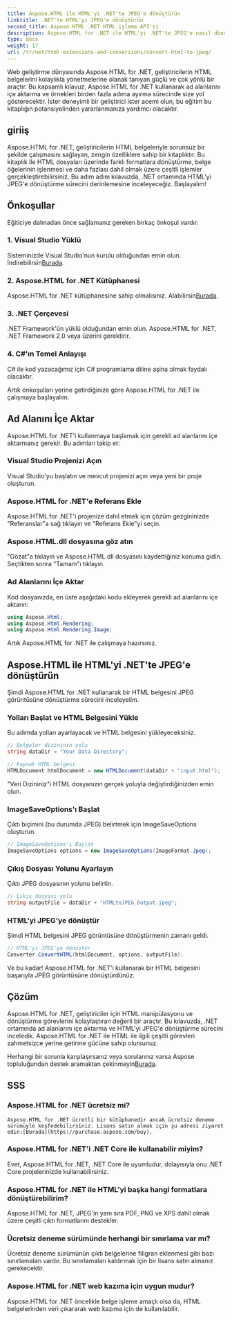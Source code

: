 ```yaml
---
title: Aspose.HTML ile HTML'yi .NET'te JPEG'e dönüştürün
linktitle: .NET'te HTML'yi JPEG'e dönüştürün
second_title: Aspose.HTML .NET HTML işleme API'si
description: Aspose.HTML for .NET ile HTML'yi .NET'te JPEG'e nasıl dönüştüreceğinizi öğrenin. Aspose.HTML for .NET'in gücünden yararlanmaya yönelik adım adım kılavuz.
type: docs
weight: 17
url: /tr/net/html-extensions-and-conversions/convert-html-to-jpeg/
---
```


Web geliştirme dünyasında Aspose.HTML for .NET, geliştiricilerin HTML belgelerini kolaylıkla yönetmelerine olanak tanıyan güçlü ve çok yönlü bir araçtır. Bu kapsamlı kılavuz, Aspose.HTML for .NET kullanarak ad alanlarını içe aktarma ve örnekleri birden fazla adıma ayırma sürecinde size yol gösterecektir. İster deneyimli bir geliştirici ister acemi olun, bu eğitim bu kitaplığın potansiyelinden yararlanmanıza yardımcı olacaktır.

## giriiş

Aspose.HTML for .NET, geliştiricilerin HTML belgeleriyle sorunsuz bir şekilde çalışmasını sağlayan, zengin özelliklere sahip bir kitaplıktır. Bu kitaplık ile HTML dosyaları üzerinde farklı formatlara dönüştürme, belge öğelerinin işlenmesi ve daha fazlası dahil olmak üzere çeşitli işlemler gerçekleştirebilirsiniz. Bu adım adım kılavuzda, .NET ortamında HTML'yi JPEG'e dönüştürme sürecini derinlemesine inceleyeceğiz. Başlayalım!

## Önkoşullar

Eğiticiye dalmadan önce sağlamanız gereken birkaç önkoşul vardır:

### 1. Visual Studio Yüklü
 Sisteminizde Visual Studio'nun kurulu olduğundan emin olun. İndirebilirsin[Burada](https://visualstudio.microsoft.com/downloads/).

### 2. Aspose.HTML for .NET Kütüphanesi
 Aspose.HTML for .NET kütüphanesine sahip olmalısınız. Alabilirsin[Burada](https://releases.aspose.com/html/net/).

### 3. .NET Çerçevesi
.NET Framework'ün yüklü olduğundan emin olun. Aspose.HTML for .NET, .NET Framework 2.0 veya üzerini gerektirir.

### 4. C#'ın Temel Anlayışı
C# ile kod yazacağımız için C# programlama diline aşina olmak faydalı olacaktır.

Artık önkoşulları yerine getirdiğinize göre Aspose.HTML for .NET ile çalışmaya başlayalım.

## Ad Alanını İçe Aktar

Aspose.HTML for .NET'i kullanmaya başlamak için gerekli ad alanlarını içe aktarmanız gerekir. Bu adımları takip et:

### Visual Studio Projenizi Açın

Visual Studio'yu başlatın ve mevcut projenizi açın veya yeni bir proje oluşturun.

### Aspose.HTML for .NET'e Referans Ekle

Aspose.HTML for .NET'i projenize dahil etmek için çözüm gezgininizde "Referanslar"a sağ tıklayın ve "Referans Ekle"yi seçin.

### Aspose.HTML.dll dosyasına göz atın

"Gözat"a tıklayın ve Aspose.HTML.dll dosyasını kaydettiğiniz konuma gidin. Seçtikten sonra "Tamam"ı tıklayın.

### Ad Alanlarını İçe Aktar

Kod dosyanızda, en üste aşağıdaki kodu ekleyerek gerekli ad alanlarını içe aktarın:

```csharp
using Aspose.Html;
using Aspose.Html.Rendering;
using Aspose.Html.Rendering.Image;
```

Artık Aspose.HTML for .NET ile çalışmaya hazırsınız.

## Aspose.HTML ile HTML'yi .NET'te JPEG'e dönüştürün

Şimdi Aspose.HTML for .NET kullanarak bir HTML belgesini JPEG görüntüsüne dönüştürme sürecini inceleyelim.

### Yolları Başlat ve HTML Belgesini Yükle

Bu adımda yolları ayarlayacak ve HTML belgesini yükleyeceksiniz.

```csharp
// Belgeler dizininin yolu
string dataDir = "Your Data Directory";

// Kaynak HTML belgesi
HTMLDocument htmlDocument = new HTMLDocument(dataDir + "input.html");
```

"Veri Dizininiz"i HTML dosyanızın gerçek yoluyla değiştirdiğinizden emin olun.

### ImageSaveOptions'ı Başlat

Çıktı biçimini (bu durumda JPEG) belirtmek için ImageSaveOptions oluşturun.

```csharp
// ImageSaveOptions'ı Başlat
ImageSaveOptions options = new ImageSaveOptions(ImageFormat.Jpeg);
```

### Çıkış Dosyası Yolunu Ayarlayın

Çıktı JPEG dosyasının yolunu belirtin.

```csharp
// Çıkış dosyası yolu
string outputFile = dataDir + "HTMLtoJPEG_Output.jpeg";
```

### HTML'yi JPEG'ye dönüştür

Şimdi HTML belgesini JPEG görüntüsüne dönüştürmenin zamanı geldi.

```csharp
// HTML'yi JPEG'ye dönüştür
Converter.ConvertHTML(htmlDocument, options, outputFile);
```

Ve bu kadar! Aspose.HTML for .NET'i kullanarak bir HTML belgesini başarıyla JPEG görüntüsüne dönüştürdünüz.

## Çözüm

Aspose.HTML for .NET, geliştiriciler için HTML manipülasyonu ve dönüştürme görevlerini kolaylaştıran değerli bir araçtır. Bu kılavuzda, .NET ortamında ad alanlarını içe aktarma ve HTML'yi JPEG'e dönüştürme sürecini inceledik. Aspose.HTML for .NET ile HTML ile ilgili çeşitli görevleri zahmetsizce yerine getirme gücüne sahip olursunuz.

 Herhangi bir sorunla karşılaşırsanız veya sorularınız varsa Aspose topluluğundan destek aramaktan çekinmeyin[Burada](https://forum.aspose.com/).

## SSS

### Aspose.HTML for .NET ücretsiz mi?
    Aspose.HTML for .NET ücretli bir kütüphanedir ancak ücretsiz deneme sürümüyle keşfedebilirsiniz. Lisans satın almak için şu adresi ziyaret edin:[Burada](https://purchase.aspose.com/buy).

### Aspose.HTML for .NET'i .NET Core ile kullanabilir miyim?
   Evet, Aspose.HTML for .NET, .NET Core ile uyumludur, dolayısıyla onu .NET Core projelerinizde kullanabilirsiniz.

### Aspose.HTML for .NET ile HTML'yi başka hangi formatlara dönüştürebilirim?
   Aspose.HTML for .NET, JPEG'in yanı sıra PDF, PNG ve XPS dahil olmak üzere çeşitli çıktı formatlarını destekler.

### Ücretsiz deneme sürümünde herhangi bir sınırlama var mı?
   Ücretsiz deneme sürümünün çıktı belgelerine filigran eklenmesi gibi bazı sınırlamaları vardır. Bu sınırlamaları kaldırmak için bir lisans satın almanız gerekecektir.

### Aspose.HTML for .NET web kazıma için uygun mudur?
   Aspose.HTML for .NET öncelikle belge işleme amaçlı olsa da, HTML belgelerinden veri çıkararak web kazıma için de kullanılabilir.